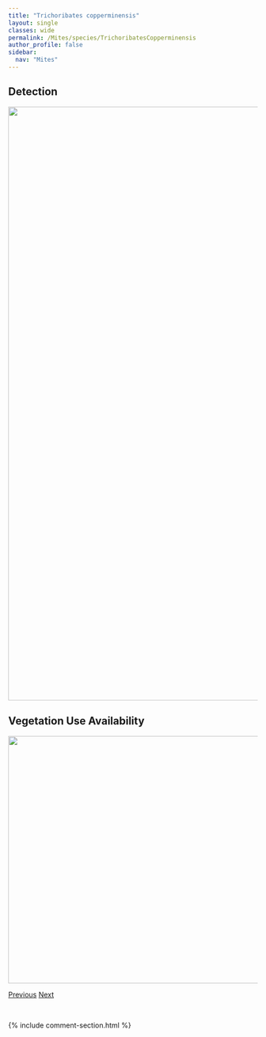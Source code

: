 ```yaml
---
title: "Trichoribates copperminensis"
layout: single
classes: wide
permalink: /Mites/species/TrichoribatesCopperminensis
author_profile: false
sidebar:
  nav: "Mites"
---
```


<h2>Detection</h2>

<a href="https://drive.google.com/uc?export=view&id=1MqazV2ec1DCqBsRqRoIjTUe-mETrTf1O">
<img src="https://drive.google.com/uc?export=view&id=1MqazV2ec1DCqBsRqRoIjTUe-mETrTf1O" height = "1200" width = "800">
</a>


<h2>Vegetation Use Availability</h2>

<a href="https://drive.google.com/uc?export=view&id=1Muvah6TtvssFwb-pfa5_fZs76t6qmPNB">
<img src="https://drive.google.com/uc?export=view&id=1Muvah6TtvssFwb-pfa5_fZs76t6qmPNB" height = "500" width = "1000">
</a>


<a href="/DevelopmentWebsite/Mites/species/TrhypochthoniusTectorum" class="pagination--pager" title="Trhypochthonius tectorum">Previous</a> <a href="/DevelopmentWebsite/Mites/species/TrichoribatesIncisellus" class="pagination--pager" title="Trichoribates incisellus">Next</a>

<p>&nbsp;</p>

{% include comment-section.html %}
